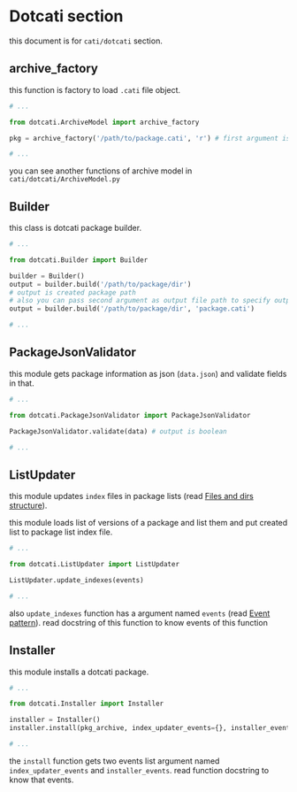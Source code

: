 # Dotcati section
this document is for `cati/dotcati` section.

## archive_factory
this function is factory to load `.cati` file object.

```python
# ...

from dotcati.ArchiveModel import archive_factory

pkg = archive_factory('/path/to/package.cati', 'r') # first argument is file path and second argument is open type

# ...
```

you can see another functions of archive model in `cati/dotcati/ArchiveModel.py`

## Builder
this class is dotcati package builder.

```python
# ...

from dotcati.Builder import Builder

builder = Builder()
output = builder.build('/path/to/package/dir')
# output is created package path
# also you can pass second argument as output file path to specify output path
output = builder.build('/path/to/package/dir', 'package.cati')

# ...
```

## PackageJsonValidator
this module gets package information as json (`data.json`) and validate fields in that.

```python
# ...

from dotcati.PackageJsonValidator import PackageJsonValidator

PackageJsonValidator.validate(data) # output is boolean

# ...
```

## ListUpdater
this module updates `index` files in package lists (read [Files and dirs structure](/doc/files-and-dirs-structure.md)).

this module loads list of versions of a package and list them and put created list to package list index file.

```python
# ...

from dotcati.ListUpdater import ListUpdater

ListUpdater.update_indexes(events)

# ...
```

also `update_indexes` function has a argument named `events` (read [Event pattern](/doc/developer/event-pattern.md)). read docstring of this function to know events of this function

## Installer
this module installs a dotcati package.

```python
# ...

from dotcati.Installer import Installer

installer = Installer()
installer.install(pkg_archive, index_updater_events={}, installer_events={})

# ...
```

the `install` function gets two events list argument named `index_updater_events` and `installer_events`. read function docstring to know that events.
